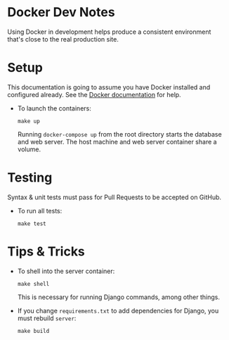 Docker Dev Notes
================

Using Docker in development helps produce a consistent environment that's close
to the real production site.

Setup
=====

This documentation is going to assume you have Docker installed and configured
already. See the [Docker documentation][docker-docs] for help.

[docker-docs]: https://docs.docker.com/

* To launch the containers:

  `make up`

  Running `docker-compose up` from the root directory starts the database and
  web server. The host machine and web server container share a volume.

Testing
=======

Syntax & unit tests must pass for Pull Requests to be accepted on GitHub.

* To run all tests:

  `make test`

Tips & Tricks
=============

* To shell into the server container:

  `make shell`

  This is necessary for running Django commands, among other things.

* If you change `requirements.txt` to add dependencies for Django, you must rebuild `server`:

  `make build`
